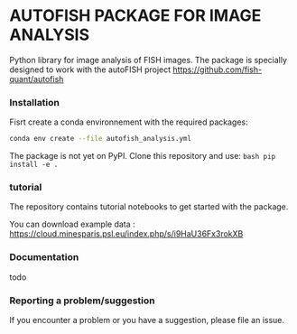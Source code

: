 



# AUTOFISH PACKAGE FOR IMAGE ANALYSIS

Python library for image analysis of FISH images. 
The package is specially designed to work with the autoFISH project https://github.com/fish-quant/autofish

### Installation

Fisrt create a conda environnement with the required packages:

```bash
conda env create --file autofish_analysis.yml 
```


The package is not yet on PyPI.
Clone this repository and use: ```bash
pip install -e . ```


### tutorial

The repository contains  tutorial notebooks to get started with the package.

You can download example data : https://cloud.minesparis.psl.eu/index.php/s/i9HaU36Fx3rokXB


### Documentation
todo


### Reporting a problem/suggestion

If you encounter a problem or you have a suggestion, please file an issue.